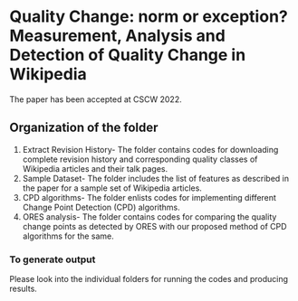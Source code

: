 # Quality Change: norm or exception? Measurement, Analysis and Detection of Quality Change in Wikipedia

The paper has been accepted at CSCW 2022.

## Organization of the folder

1. Extract Revision History- The folder contains codes for downloading complete revision history and corresponding quality classes of Wikipedia articles and their talk pages.
2. Sample Dataset- The folder includes the list of features as described in the paper for a sample set of Wikipedia articles.
3. CPD algorithms- The folder enlists codes for implementing different Change Point Detection (CPD) algorithms.
4. ORES analysis- The folder contains codes for comparing the quality change points as detected by ORES with our proposed method of CPD algorithms for the same.


### To generate output

Please look into the individual folders for running the codes and producing results. 
